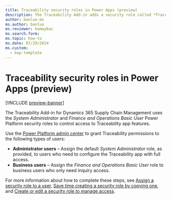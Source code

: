 ```yaml
---
title: Traceability security roles in Power Apps (preview)
description: The Traceability Add-in adds a security role called *Traceability service role* to your Power Platform environment. Use this role to grant access to the Traceability Add-in.
author: banluo-ms
ms.author: banluo
ms.reviewer: kamaybac
ms.search.form: 
ms.topic: how-to
ms.date: 07/29/2024
ms.custom: 
  - bap-template
---
```


# Traceability security roles in Power Apps (preview)

[!INCLUDE [preview-banner](~/../shared-content/shared/preview-includes/preview-banner.md)]
<!-- KFM: Preview until further notice -->

The Traceability Add-in for Dynamics 365 Supply Chain Management uses the *System Administrator* and *Finance and Operations Basic User* Power Platform security roles to control access to Traceability app features.

Use the [Power Platform admin center](https://admin.powerplatform.microsoft.com) to grant Traceability permissions to the following types of users:

- **Administrator users** – Assign the default *System Administrator* role, as provided, to users who need to configure the Traceability app with full access.
- **Business users** – Assign the *Finance and Operations Basic User* role to business users who only need inquiry access.

For more information about how to complete these steps, see [Assign a security role to a user](/power-platform/admin/assign-security-roles), [Save time creating a security role by copying one](/power-platform/admin/copy-security-role), and [Create or edit a security role to manage access](/power-platform/admin/create-edit-security-role).

